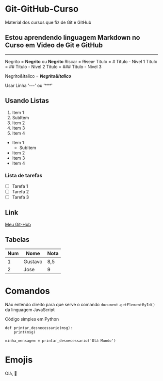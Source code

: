# Git-GitHub-Curso
 Material dos cursos que fiz de Git e GitHub

Estou aprendendo linguagem **Markdown** no Curso em Video de Git e GitHub
---
***

Negrito = __Negrito__ ou **Negrito**
Riscar = ~~Riscar~~
Titulo = # Titulo - Nivel 1
Titulo = ## Titulo - Nivel 2
Titulo = ### Titulo - Nivel 3

Negrito&Italico =  __*Negrito&Italico*__

Usar Linha '---' ou '***'

## Usando Listas

1. Item 1
  1. SubItem
1. Item 2
1. Item 3
1. Item 4

* Item 1
  * SubItem
* Item 2
* Item 3
* Item 4

### Lista de tarefas

- [ ] Tarefa 1
- [ ] Tarefa 2
- [ ] Tarefa 3

## Link
[Meu Git-Hub](https://github.com/helio2323)

## Tabelas

Num | Nome | Nota
---|---|---
1 | Gustavo | 8,5
2 | Jose | 9

# Comandos

Não entendo direito para que serve o comando `document.getElementById()` da linguagem JavaScript

Código simples em Python

```
def printar_desnecessario(msg):
    print(msg)

minha_mensagem = printar_desnecessario('Olá Mundo')
```
# Emojis

Olá, 🤙 

